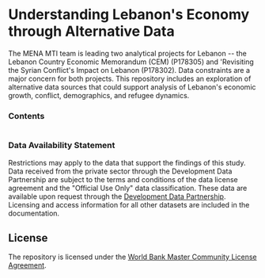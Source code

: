 # Understanding Lebanon's Economy through Alternative Data

The MENA MTI team is leading two analytical projects for Lebanon -- the Lebanon Country Economic Memorandum (CEM) (P178305) and 'Revisiting the Syrian Conflict's Impact on Lebanon (P178302). Data constraints are a major concern for both projects. This repository includes an exploration of alternative data sources that could support analysis of Lebanon's economic growth, conflict, demographics, and refugee dynamics.

### Contents

```{tableofcontents}
```

### Data Availability Statement

Restrictions may apply to the data that support the findings of this study. Data received from the private sector through the Development Data Partnership are subject to the terms and conditions of the data license agreement and the "Official Use Only" data classification. These data are available upon request through the [Development Data Partnership](https://datapartnership.org). Licensing and access information for all other datasets are included in the documentation.

## License

The repository is licensed under the [World Bank Master Community License Agreement](https://raw.githubusercontent.com/worldbank/template/main/LICENSE).
